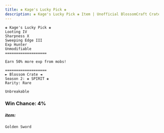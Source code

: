 ```yaml
---
title: ❀ Kage's Lucky Pick ❀
description: ❀ Kage's Lucky Pick ❀ Item | Unofficial BlossomCraft Crate & Item Documentation
---
```

```
❀ Kage's Lucky Pick ❀
Looting IV
Sharpness X
Sweeping Edge III
Exp Hunter
Unmodifiable
===================

Earn 50% more exp from mobs!

===================
► Blossom Crate ◄
Season 2: ❀ SPIRIT ❀
Rarity: Rare

Unbreakable
```
### Win Chance: 4%

##### item:
`Golden Sword`